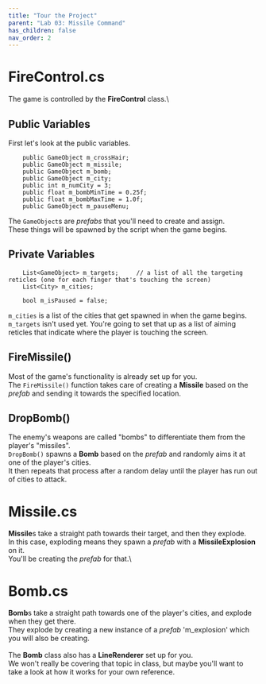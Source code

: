 ```yaml
---
title: "Tour the Project"
parent: "Lab 03: Missile Command"
has_children: false
nav_order: 2
---
```


# FireControl.cs
The game is controlled by the **FireControl** class.\

## Public Variables
First let's look at the public variables.
```
    public GameObject m_crossHair;
    public GameObject m_missile;
    public GameObject m_bomb;
    public GameObject m_city;
    public int m_numCity = 3;
    public float m_bombMinTime = 0.25f;
    public float m_bombMaxTime = 1.0f;
    public GameObject m_pauseMenu;
```
The `GameObject`s are *prefabs* that you'll need to create and assign.\
These things will be spawned by the script when the game begins.

## Private Variables
```
    List<GameObject> m_targets;     // a list of all the targeting reticles (one for each finger that's touching the screen)
    List<City> m_cities;

    bool m_isPaused = false;
```
`m_cities` is a list of the cities that get spawned in when the game begins.\
`m_targets` isn't used yet. You're going to set that up as a list of aiming reticles that indicate where the player is touching the screen.

## FireMissile()
Most of the game's functionality is already set up for you.\
The `FireMissile()` function takes care of creating a **Missile** based on the *prefab* and sending it towards the specified location.

## DropBomb()
The enemy's weapons are called "bombs" to differentiate them from the player's "missiles".\
`DropBomb()` spawns a **Bomb** based on the *prefab* and randomly aims it at one of the player's cities.\
It then repeats that process after a random delay until the player has run out of cities to attack.

# Missile.cs
**Missile**s take a straight path towards their target, and then they explode.\
In this case, exploding means they spawn a *prefab* with a **MissileExplosion** on it.\
You'll be creating the *prefab* for that.\

# Bomb.cs
**Bomb**s take a straight path towards one of the player's cities, and explode when they get there.\
They explode by creating a new instance of a *prefab* 'm_explosion' which you will also be creating.\
\
The **Bomb** class also has a **LineRenderer** set up for you.\
We won't really be covering that topic in class, but maybe you'll want to take a look at how it works for your own reference.
